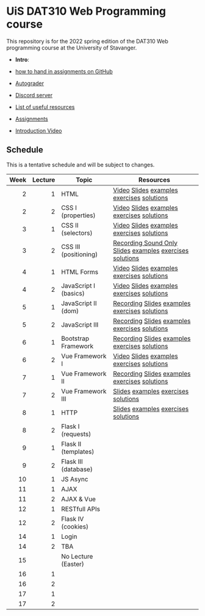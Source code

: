   # UiS DAT310 Web Programming course

This repository is for the 2022 spring edition of the DAT310 Web programming course at the University of Stavanger. 

  - **Intro**: 
  - [how to hand in assignments on GitHub](autograder.md)
  - [Autograder](https://uis.itest.run)
  - [Discord server](https://discord.gg/wBp8s8uY)
  - [List of useful resources](Resources.md)

  - [Assignments](https://github.com/dat310-2022/assignments)
  
  - [Introduction Video](https://stavanger.instructuremedia.com/embed/39957576-a687-4c49-81c3-60444624e332)
  
## Schedule 
 
This is a tentative schedule and will be subject to changes.

| Week | Lecture | Topic                 | Resources                                                                                                                                                                                                                                                                                      |
|-----:|--------:|-----------------------|------------------------------------------------------------------------------------------------------------------------------------------------------------------------------------------------------------------------------------------------------------------------------------------------|
|    2 |       1 | HTML                  | [Video](https://stavanger.instructuremedia.com/embed/2c80a7b1-9853-4cb8-924e-12ba0d4adf8d) [Slides](slides/1-1-Web-programming-HTML.pdf) [examples](examples/html/basic/) [exercises](exercises/html/basic/) [solutions](solutions/html/basic/)                                                |
|    2 |       2 | CSS I (properties)    | [Video](https://stavanger.instructuremedia.com/embed/9fba90b1-686c-4d02-bfb3-6bbcd79dc5d5) [Slides](slides/2-1-Web-programming-CSS-p1.pdf) [examples](examples/css/properties) [exercises](exercises/css/properties) [solutions](solutions/css/properties)                                     |
|    3 |       1 | CSS II (selectors)    | [Video](https://stavanger.instructuremedia.com/embed/950dbbd4-2bc0-48f3-810a-1febe05caa16) [Slides](slides/2-2-Web-programming-CSS-p2.pdf) [examples](examples/css/selectors)  [exercises](exercises/css/properties)  [solutions](solutions/css/selectors)                                     |
|    3 |       2 | CSS III (positioning) | [Recording Sound Only](https://uis.cloud.panopto.eu/Panopto/Pages/Viewer.aspx?id=63e75f2e-1803-4138-b721-ae220084dc66) [Slides](slides/3-1-Web-programming-CSS-p3.pdf) [examples](examples/css/positioning/)  [exercises](exercises/css/positioning/)  [solutions](solutions/css/positioning/) |
|    4 |       1 | HTML Forms            | [Video](https://stavanger.instructuremedia.com/embed/37909e0b-9bdc-42a2-a0b8-1e55018ac6f5) [Slides](slides/3-2-Web-programming-HTML-Forms.pdf) [examples](examples/html/forms/)  [exercises](exercises/html/forms/)  [solutions](solutions/html/forms/)                                        |
|    4 |       2 | JavaScript I (basics) | [Video](https://stavanger.instructuremedia.com/embed/7b6460bb-3a7f-4339-bd51-412013c587a2) [Slides](slides/4-1-Web-programming-JavaScript-p1.pdf) [examples](examples/js/basics/)  [exercises](exercises/js/basics/)  [solutions](solutions/js/basics/)                                        |
|    5 |       1 | JavaScript II (dom)   | [Recording](https://uis.cloud.panopto.eu/Panopto/Pages/Viewer.aspx?id=2d31ffbe-0d8e-4233-a2f9-ae2f0096d632) [Slides](slides/4-2-Web-programming-JavaScript-p2.pdf) [examples](examples/js/events_dom/)  [exercises](exercises/js/events_dom/)  [solutions](solutions/js/events_dom/)           |
|    5 |       2 | JavaScript III        | [Recording](https://uis.cloud.panopto.eu/Panopto/Pages/Viewer.aspx?id=09e7faa3-3000-44f1-8912-ae220084dccb) [Slides](slides/5-1-Web-programming-JavaScript-p3.pdf) [examples](examples/js/more/)  [exercises](exercises/js/more/)  [solutions](solutions/js/more/)                             |
|    6 |       1 | Bootstrap Framework   | [Recording](https://uis.cloud.panopto.eu/Panopto/Pages/Viewer.aspx?id=dea7ce6c-2593-4f63-8676-ae2f0096d6b2) [Slides](slides/5-2-Web-programming-Bootstrap.pdf) [examples](examples/bootstrap/)  [exercises](exercises/bootstrap/)  [solutions](solutions/bootstrap/)                           |
|    6 |       2 | Vue Framework I       | [Video](https://stavanger.instructuremedia.com/embed/e1c6f61c-871f-464f-8dcf-66caf8a75e6a) [Slides](slides/6-2-Web-programming-vue-p1.pdf) [examples](examples/js/vue/)  [exercises](exercises/js/vue/)  [solutions](solutions/js/vue/)                                                        |
|    7 |       1 | Vue Framework II      | [Recording](https://uis.cloud.panopto.eu/Panopto/Pages/Viewer.aspx?id=02645ee2-6ca1-488a-8f30-ae2f0096d6db) [Slides](slides/7-1-Web-programming-vue-p2.pdf) [examples](examples/js/vue2/)  [exercises](exercises/js/vue2/)  [solutions](solutions/js/vue2/)                                    |
|    7 |       2 | Vue Framework III     | [Slides](slides/7-2-Web-programming-vue-p3.pdf) [examples](examples/js/vue3/) [exercises](exercises/js/vue3/)  [solutions](solutions/js/vue3/)                                                                                                                                                 |
|    8 |       1 | HTTP                  | [Slides](slides/8-1-Web-programming-HTTP.pdf) [examples](examples/python/http/) [exercises](exercises/python/http/) [solutions](solutions/python/http/)                                                                                                                                                                                                                                                  |
|    8 |       2 | Flask I (requests)    |                                                                                                                                                                                                                                                                                                |
|    9 |       1 | Flask II (templates)  |                                                                                                                                                                                                                                                                                                |
|    9 |       2 | Flask III (database)  |                                                                                                                                                                                                                                                                                                |
|   10 |       1 | JS Async              |                                                                                                                                                                                                                                                                                                |
|   11 |       1 | AJAX                  |                                                                                                                                                                                                                                                                                                |
|   11 |       2 | AJAX & Vue            |                                                                                                                                                                                                                                                                                                |
|   12 |       1 | RESTfull APIs         |                                                                                                                                                                                                                                                                                                |
|   12 |       2 | Flask IV (cookies)    |                                                                                                                                                                                                                                                                                                |
|   14 |       1 | Login                 |                                                                                                                                                                                                                                                                                                |
|   14 |       2 | TBA                   |                                                                                                                                                                                                                                                                                                |
|   15 |         | No Lecture (Easter)   |                                                                                                                                                                                                                                                                                                |
|   16 |       1 |                       |                                                                                                                                                                                                                                                                                                |
|   16 |       2 |                       |                                                                                                                                                                                                                                                                                                |
|   17 |       1 |                       |                                                                                                                                                                                                                                                                                                |
|   17 |       2 |                       |                                                                                                                                                                                                                                                                                                |


